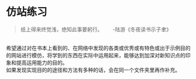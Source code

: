 # 仿站练习

> 纸上得来终觉浅，绝知此事要躬行。       -陆游《冬夜读书示子聿》
<br/>
希望通过对在书本上看到的、在网络中发现的各类或优秀或有特色或出于示例目的的网站进行模仿，将学到的东西在实际中运用起来，能够达到加深对新知识点的印象和提高运用能力的目的。
<br/>
如果发现实现目的的途径和方法有多种的话，会在同一个文件夹里再作补充。
